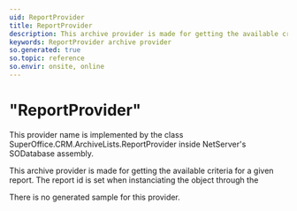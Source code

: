 ```yaml
---
uid: ReportProvider
title: ReportProvider
description: This archive provider is made for getting the available criteria for a given report.
keywords: ReportProvider archive provider
so.generated: true
so.topic: reference
so.envir: onsite, online
---
```


# "ReportProvider"

This provider name is implemented by the class <see cref="T:SuperOffice.CRM.ArchiveLists.ReportProvider">SuperOffice.CRM.ArchiveLists.ReportProvider</see> inside NetServer's SODatabase assembly.

This archive provider is made for getting the available criteria for a given report.
The report id is set when instanciating the object through the

There is no generated sample for this provider.
